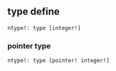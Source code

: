 ## type define

```
ntype!: type [integer!]
```

### pointer type

```
ntype!: type [pointer! integer!]
```
